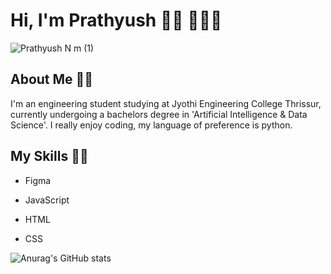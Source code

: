 # Hi, I'm Prathyush 👋🏼 🧑🏻‍💻

![Prathyush N m (1)](https://user-images.githubusercontent.com/85440373/151523098-8805ec66-2b25-43d4-acae-fb163d9b513e.png)


## About Me ✍🏼

I'm an engineering student studying at Jyothi Engineering College Thrissur, currently undergoing a bachelors degree in 'Artificial Intelligence & Data Science'. I really enjoy coding, my language of preference is python.

## My Skills 🥷🏼 

- Figma

- JavaScript

- HTML

- CSS




![Anurag's GitHub stats](https://github-readme-stats.vercel.app/api?username=probablynotnmp&theme=github_dark&show_icons=true)
